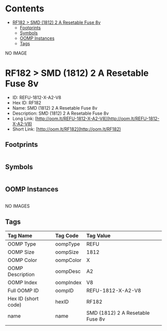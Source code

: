 



Contents
========

* [RF182 > SMD (1812) 2 A Resetable Fuse 8v](#rf182--smd-1812-2-a-resetable-fuse-8v)
	* [Footprints](#footprints)
	* [Symbols](#symbols)
	* [OOMP Instances](#oomp-instances)
	* [Tags](#tags)
  
NO IMAGE  
# RF182 > SMD (1812) 2 A Resetable Fuse 8v

- ID: REFU-1812-X-A2-V8
- Hex ID: RF182
- Name: SMD (1812) 2 A Resetable Fuse 8v
- Description: SMD (1812) 2 A Resetable Fuse 8v
- Long Link: [http://oom.lt/REFU-1812-X-A2-V8](http://oom.lt/REFU-1812-X-A2-V8)
- Short Link: [http://oom.lt/RF182](http://oom.lt/RF182)

## Footprints
  

||||
| :--- | :--- | :--- |

## Symbols
  

||||
| :--- | :--- | :--- |

## OOMP Instances
  

||||
| :--- | :--- | :--- |
  
NO IMAGES  
## Tags
  

|Tag Name|Tag Code|Tag Value|
| :--- | :--- | :--- |
|OOMP Type|oompType|REFU|
|OOMP Size|oompSize|1812|
|OOMP Color|oompColor|X|
|OOMP Description|oompDesc|A2|
|OOMP Index|oompIndex|V8|
|Full OOMP ID|oompID|REFU-1812-X-A2-V8|
|Hex ID (short code)|hexID|RF182|
|name|name|SMD (1812) 2 A Resetable Fuse 8v|
||||
